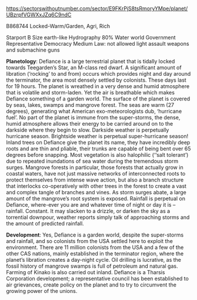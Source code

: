 https://sectorswithoutnumber.com/sector/E9FKrPjS8tsRmoryYMpe/planet/UBzrpfVGWXxJZq6C9ndC

B868744 Locked-Warm/Garden, Agri, Rich

Starport B
Size earth-like
Hydrography 80% Water world
Government Representative Democracy
Medium Law: not allowed light assault weapons and submachine guns

**Planetology**: Defiance is a large terrestrial planet that is tidally locked towards Teegarden’s Star, an M-class red dwarf. A significant amount of libration (‘rocking’ to and from) occurs which provides night and day around the terminator, the area most densely settled by colonists. These days last for 19 hours. The planet is wreathed in a very dense and humid atmosphere that is volatile and storm-laden. Yet the air is breathable which makes Defiance something of a garden world. The surface of the planet is covered by seas, lakes, swamps and mangrove forest. The seas are warm (27 degrees), generating what American exo-meteorologists dub, ‘hurricane fuel’. No part of the planet is immune from the super-storms, the dense, humid atmosphere allows their energy to be carried around on to the darkside where they begin to slow. Darkside weather is perpetually hurricane season. Brightside weather is perpetual super-hurricane season! Inland trees on Defiance give the planet its name, they have incredibly deep roots and are thin and pliable, their trunks are capable of being bent over 65 degrees before snapping. Most vegetation is also halophilic (‘‘salt tolerant’) due to repeated inundations of sea water during the tremendous storm surges. Mangrove forests in particular, those forests that actually grow in coastal waters, have not just massive networks of interconnected roots to protect themselves from intense wave action, but also a branch structure that interlocks co-operatively with other trees in the forest to create a vast and complex tangle of branches and vines. As storm surges abate, a large amount of the mangrove’s root system is exposed. Rainfall is perpetual on Defiance, where-ever you are and whatever time of night or day it is – rainfall. Constant. It may slacken to a drizzle, or darken the sky as a torrential downpour, weather reports simply talk of approaching storms and the amount of predicted rainfall.

**Development**: Yes, Defiance is a garden world, despite the super-storms and rainfall, and so colonists from the USA settled here to exploit the environment. There are 11 million colonists from the USA and a few of the other CAS nations, mainly established in the terminator region, where the planet’s libration creates a day-night cycle. Oil drilling is lucrative, as the fossil history of mangrove swamps is full of petroleum and natural gas. Farming of Kinako is also carried out inland. Defiance is a Tharsis Corporation development; a representative council has been established to air grievances, create policy on the planet and to try to circumvent the growing power of the unions.